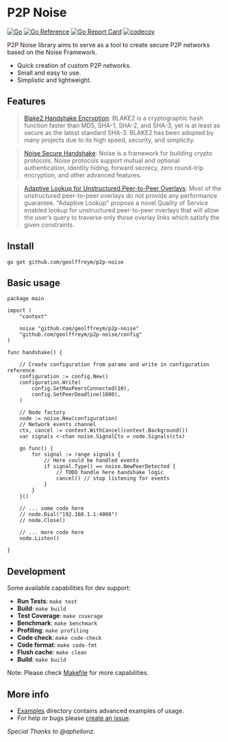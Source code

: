 # P2P Noise

[![Go](https://github.com/geolffreym/p2p-noise/actions/workflows/go.yml/badge.svg)](https://github.com/geolffreym/p2p-noise/actions/workflows/go.yml)
[![Go Reference](https://pkg.go.dev/badge/github.com/geolffreym/p2p-noise.svg)](https://pkg.go.dev/github.com/geolffreym/p2p-noise)
[![Go Report Card](https://goreportcard.com/badge/github.com/geolffreym/p2p-noise)](https://goreportcard.com/report/github.com/geolffreym/p2p-noise)
[![codecov](https://codecov.io/gh/geolffreym/p2p-noise/branch/main/graph/badge.svg?token=TAI49WYVTS)](https://codecov.io/gh/geolffreym/p2p-noise)

P2P Noise library aims to serve as a tool to create secure P2P networks based on the Noise Framework.

* Quick creation of custom P2P networks.
* Small and easy to use.
* Simplistic and lightweight.

## Features

> [Blake2 Handshake Encryption](https://www.blake2.net/):
BLAKE2 is a cryptographic hash function faster than MD5, SHA-1, SHA-2, and SHA-3, yet is at least as secure as the latest standard SHA-3. BLAKE2 has been adopted by many projects due to its high speed, security, and simplicity.

> [Noise Secure Handshake](http://www.noiseprotocol.org/):
Noise is a framework for building crypto protocols. Noise protocols support mutual and optional authentication, identity hiding, forward secrecy, zero round-trip encryption, and other advanced features.

> [Adaptive Lookup for Unstructured Peer-to-Peer Overlays](https://arxiv.org/pdf/1509.04417.pdf):
Most of the unstructured peer-to-peer overlays do not provide any performance guarantee. "Adaptive Lookup" propose a novel Quality of Service enabled lookup for unstructured peer-to-peer overlays that will allow the user’s query to traverse only those overlay links which satisfy the given constraints.

## Install

```
go get github.com/geolffreym/p2p-noise
```

## Basic usage

```
package main

import (
	"context"

	noise "github.com/geolffreym/p2p-noise"
	"github.com/geolffreym/p2p-noise/config"
)

func handshake() {

	// Create configuration from params and write in configuration reference
	configuration := config.New()
	configuration.Write(
		config.SetMaxPeersConnected(10),
		config.SetPeerDeadline(1800),
	)

	// Node factory
	node := noise.New(configuration)
	// Network events channel
	ctx, cancel := context.WithCancel(context.Background())
	var signals <-chan noise.SignalCtx = node.Signals(ctx)

	go func() {
		for signal := range signals {
			// Here could be handled events
			if signal.Type() == noise.NewPeerDetected {
				// TODO handle here handshake logic
				cancel() // stop listening for events
			}
		}
	}()

	// ... some code here
	// node.Dial("192.168.1.1:4008")
	// node.Close()

	// ... more code here
	node.Listen()

}
```

## Development

Some available capabilities for dev support:

* **Run Tests**: `make test`
* **Build**: `make build`
* **Test Coverage**: `make coverage`
* **Benchmark**: `make benchmark`
* **Profiling**: `make profiling`
* **Code check**: `make code-check`
* **Code format**: `make code-fmt`
* **Flush cache**: `make clean`
* **Build**: `make build`

Note: Please check [Makefile](https://github.com/geolffreym/p2p-noise) for more capabilities.  

## More info

* [Examples](https://github.com/geolffreym/p2p-noise) directory contains advanced examples of usage.
* For help or bugs please [create an issue](https://github.com/geolffreym/p2p-noise/issues).

*Special Thanks to @aphelionz.*
